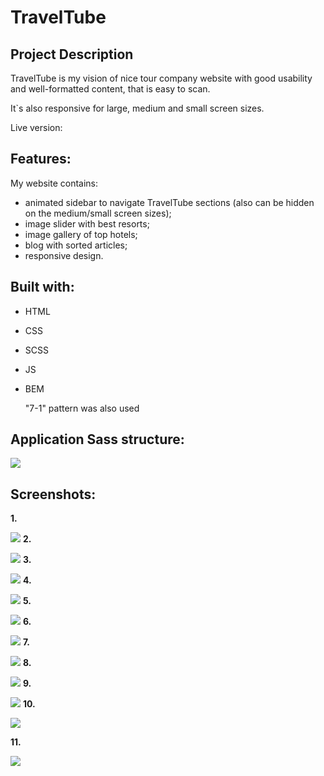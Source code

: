# TravelTube
## Project Description
TravelTube is my vision of nice tour company website with good usability and well-formatted content, that is easy to scan.

It`s also responsive for large, medium and small screen sizes.

Live version:
## Features:
My website contains:
* animated sidebar to navigate TravelTube sections (also can be hidden on the medium/small screen sizes);
* image slider with best resorts;
* image gallery of top hotels;
* blog with sorted articles;
* responsive design.
## Built with:
* HTML
* CSS
* SCSS
* JS
* BEM

  "7-1" pattern was also used
## Application Sass structure:
![](screenshots/pic.PNG)
## Screenshots:
**1.**

![](screenshots/pic1.PNG)
**2.**

![](screenshots/pic2.PNG)
**3.**

![](screenshots/pic3.PNG)
**4.**

![](screenshots/pic4.PNG)
**5.**

![](screenshots/pic5.PNG)
**6.**

![](screenshots/pic6.PNG)
**7.**

![](screenshots/pic7.PNG)
**8.**

![](screenshots/pic8.PNG)
**9.**

![](screenshots/pic9.PNG)
**10.**

![](screenshots/pic13.PNG)

**11.**

![](screenshots/pic14.PNG)
